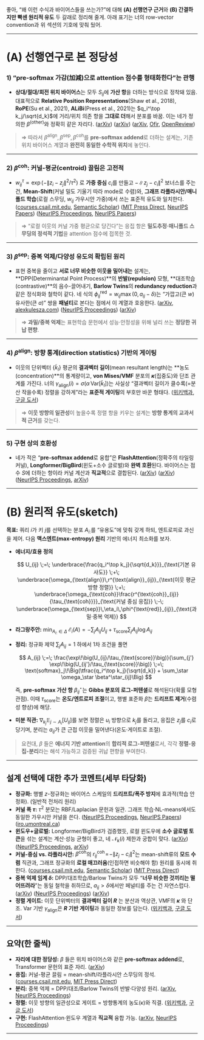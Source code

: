 좋아, “왜 이런 수식과 바이어스들을 쓰는가?”에 대해 **(A) 선행연구 근거**와 **(B) 간결하지만 빡센 원리적 유도** 두 갈래로 정리해 줄게. 아래 표기는 너의 row-vector convention과 위 섹션의 기호에 맞춰 뒀어.

---

# (A) 선행연구로 본 정당성

### 1) “pre-softmax 가감(加減)으로 attention 점수를 형태화한다”는 관행

* **상대/절대/회전 위치 바이어스**는 모두 $S_{ij}$에 **가산 항**을 더하는 방식으로 정착돼 있음.
  대표적으로 **Relative Position Representations**(Shaw et al., 2018), **RoPE**(Su et al., 2021), **ALiBi**(Press et al., 2021)는 $q_i^\top k_j/\sqrt{d_k}$에 거리/위치 의존 항을 **그대로 더**해서 분포를 바꿈. 이는 네가 정의한 $\beta^{(\text{other})}$와 정확히 같은 자리다. ([arXiv][1]) ([arXiv][2]) ([arXiv][3], [Ofir][4], [OpenReview][5])

> ⇒ 따라서 $\beta^{\text{align}},\beta^{\text{sep}},\beta^{\text{coh}}$를 **pre-softmax addend**로 더하는 설계는, 기존 위치 바이어스 계열과 **완전히 동일한 수학적 위치**에 놓인다.

---

### 2) $\beta^{\text{coh}}$: **커널-평균(centroid) 끌림**은 고전적

* $w_{ij}^{\tau}\propto\exp(-\|z_i-z_j\|^2/\tau^2)$ 로 **가중 중심** $c_i$를 만들고 $-\|z_j-c_i\|^2$ 보너스를 주는 건, **Mean-Shift**(커널 밀도 기울기 따라 mode로 수렴)와, **그래프 라플라시안/매니폴드 학습**(로컬 스무딩, $w_{ij}$ 가우시안 가중)에서 쓰는 표준적 유도와 일치한다. ([courses.csail.mit.edu][6], [Semantic Scholar][7]) ([MIT Press Direct][8], [NeurIPS Papers][9]) ([NeurIPS Proceedings][10], [NeurIPS Papers][11])

> ⇒ “로컬 이웃의 커널 가중 평균으로 당긴다”는 응집 항은 **밀도추정·매니폴드 스무딩의 정석적 기법**을 attention 점수에 접목한 것.

---

### 3) $\beta^{\text{sep}}$: **중복 억제/다양성 유도**의 확립된 원리

* 표현 중복을 줄이고 **서로 너무 비슷한 이웃을 밀어내는** 설계는, \*\*DPP(Determinantal Point Process)\*\*의 **반발(repulsion)** 모형, \*\*대조학습(contrastive)\*\*의 음수-끌어내기, **Barlow Twins**의 **redundancy reduction**과 같은 정식화와 철학이 같다. 네 식의 $\phi^{\text{red}}_{ij}=w_{ij}\max(0,a_{ij}-\delta)$는 “가깝고(큰 $w$) 유사한(큰 $a$)” 쌍을 **패널티**로 본다는 점에서 이 계열과 호응한다. ([arXiv][12], [alexkulesza.com][13]) ([NeurIPS Proceedings][14]) ([arXiv][15])

> ⇒ **과밀/중복 억제**는 표현학습 문헌에서 성능·안정성을 위해 널리 쓰는 **정당한 귀납 편향**.

---

### 4) $\beta^{\text{align}}$: **방향 통계(direction statistics)** 기반의 게이팅

* 이웃의 단위벡터 $\{\tilde{k}_l\}$ 평균의 **결과벡터 길이**(mean resultant length)는 \*\*농도(concentration)\*\*의 통계량이고, **von Mises/VMF** 분포의 **$\kappa$**(집중도)와 단조 관계를 가진다. 너의 $\gamma_{\text{align}}(i)=\sigma(\alpha\,\mathrm{Var}[\tilde{k}_l])$는 사실상 “결과벡터 길이가 클수록(=분산 작을수록) 정렬을 강하게”라는 **표준적 게이팅**의 부호만 바꾼 형태다. ([위키백과][16], [구글 도서][17])

> ⇒ **이웃 방향의 일관성**이 높을수록 정렬 항을 키우는 설계는 **방향 통계의 교과서적 근거**를 갖는다.

---

### 5) 구현 상의 호환성

* 네가 적은 “**pre-softmax addend**로 융합”은 **FlashAttention**(정확주의 타일링 커널), **Longformer/BigBird**(윈도+소수 글로벌)와 **완벽 호환**된다. 바이어스는 점수 $S$에 더하는 항이라 커널 계산과 **직교적**으로 결합된다. ([arXiv][18]) ([arXiv][19]) ([NeurIPS Proceedings][20], [arXiv][21])

---

# (B) 원리적 유도(sketch)

**목표:** 쿼리 $i$가 키 $j$를 선택하는 분포 $A_{i:}$를 “유용도”에 맞춰 갖게 하되, 엔트로피로 과신을 제어.
다음 **맥스엔트(max-entropy) 원리** 기반의 에너지 최소화를 보자.

* **에너지/효용 정의**

  $$
  U_{ij}
  \;=\;
  \underbrace{\frac{q_i^\top k_j}{\sqrt{d_k}}}_{\text{기본 유사도}}
  \;+\;
  \underbrace{\omega_{\text{align}}\,r^{\text{align}}_{ij}}_{\text{이웃 평균방향 정렬}}
  \;+\;
  \underbrace{\omega_{\text{coh}}\frac{r^{\text{coh}}_{ij}}{\tau_{\text{coh}}}}_{\text{커널 중심 응집}}
  \;-\;
  \underbrace{\omega_{\text{sep}}\,\eta_i\,\phi^{\text{red}}_{ij}}_{\text{과밀·중복 억제}}
  $$

* **라그랑주안:**
  $\displaystyle \min_{A_{i:}\in\Delta}\; \mathcal{E}_i(A)= -\sum_j A_{ij}U_{ij} \;+\; \tau_{\text{score}}\sum_j A_{ij}\log A_{ij}$

* **정리:** 정규화 제약 $\sum_j A_{ij}=1$ 하에서 1차 조건을 풀면

  $$
  A_{ij}
  \;=\;
  \frac{\exp\!\big(U_{ij}/\tau_{\text{score}}\big)}{\sum_{j'} \exp\!\big(U_{ij'}/\tau_{\text{score}}\big)}
  \;=\;
  \text{softmax}_j\!\Big(\tfrac{q_i^\top k_j}{\sqrt{d_k}} + \sum_\star \omega_\star \beta^\star_{ij}\Big)
  $$

  즉, **pre-softmax 가산 항** $\beta^\star_{ij}$는 **Gibbs 분포의 로그-퍼텐셜**로 해석된다(확률 모형 관점).
  이때 $\tau_{\text{score}}$는 **온도/엔트로피 조절**이고, 행별 표준화 $\tilde\beta$는 **드리프트 제거**(수렴성 향상)에 해당.

* **미분 직관:**
  $\nabla_{k_j} \mathbb{E}_{j\sim A_i}[U_{ij}]$를 보면
  정렬은 $u_i$ 방향으로 $k_j$를 돌리고, 응집은 $z_j$를 $c_i$로 당기며, 분리는 $a_{ij}$가 큰 근접 이웃을 밀어낸다(온도·게이트로 조절).

> 요컨대, $\beta$ 들은 **에너지 기반 attention**의 **합리적 로그-퍼텐셜**로서, 각각 **정렬-응집-분리**라는 해석 가능하고 검증된 귀납 편향을 부여한다.

---

## 설계 선택에 대한 추가 코멘트(세부 타당화)

* **정규화:** 행별 $z$-정규화는 바이어스 스케일의 **드리프트/폭주 방지**에 효과적(학습 안정화). (일반적 전처리 원리)
* **커널 폭 $\tau$:** $\tau^2$ 분모는 RBF/Laplacian 문헌과 일관. 그래프 학습·NL-means에서도 동일한 가우시안 커널을 쓴다. ([NeurIPS Proceedings][10], [NeurIPS Papers][11]) ([iro.umontreal.ca][22])
* **윈도우+글로벌:** Longformer/BigBird가 검증했듯, 로컬 윈도우에 **소수 글로벌 토큰**을 섞는 설계는 계산·성능 균형이 좋고, 네 $\mathcal{N}_k(i)$ 제한과 궁합이 맞다. ([arXiv][19]) ([NeurIPS Proceedings][20], [arXiv][21])
* **커널-중심 vs. 라플라시안:** $\beta^{\text{coh}}$의 $r^{\text{coh}}_{ij}\!=\!-\|z_j-c_i\|^2$는 mean-shift류의 **모드 수렴** 직관과, 그래프 정규화의 **로컬 매끄러움**(인접하면 비슷해야 함) 원리를 동시에 취한다. ([courses.csail.mit.edu][6], [Semantic Scholar][7]) ([MIT Press Direct][8])
* **중복 억제 임계 $\delta$:** DPP/대조학습/Barlow Twins가 모두 “**너무 비슷한 것끼리는 떨어뜨려라**”는 동일 철학을 취하므로, $a_{ij}>\delta$에서만 페널티를 주는 건 자연스럽다. ([arXiv][12]) ([NeurIPS Proceedings][14]) ([arXiv][15])
* **정렬 게이트:** 이웃 단위벡터의 **결과벡터 길이 $R$** 는 분산과 역상관, VMF의 **$\kappa$** 와 단조. $\mathrm{Var}$ 기반 $\gamma_{\text{align}}$은 **$R$ 기반 게이팅**과 동일한 정보를 담는다. ([위키백과][16], [구글 도서][17])

---

## 요약(한 줄씩)

* **자리에 대한 정당성:** $\beta$ 들은 위치 바이어스와 같은 **pre-softmax addend**로, Transformer 문헌의 표준 자리. ([arXiv][1])
* **응집:** 커널-평균 끌림 = mean-shift/라플라시안 스무딩의 정석. ([courses.csail.mit.edu][6], [MIT Press Direct][8])
* **분리:** 중복 억제 = DPP/대조/Barlow Twins의 반발·다양성 원리. ([arXiv][12], [NeurIPS Proceedings][14])
* **정렬:** 이웃 방향의 일관성으로 게이트 = 방향통계의 농도(κ)와 직결. ([위키백과][16], [구글 도서][17])
* **구현:** FlashAttention·윈도우 계열과 **직교적** 융합 가능. ([arXiv][18], [NeurIPS Proceedings][20])

---

[1]: https://arxiv.org/abs/1803.02155?utm_source=chatgpt.com "Self-Attention with Relative Position Representations"
[2]: https://arxiv.org/abs/2104.09864?utm_source=chatgpt.com "RoFormer: Enhanced Transformer with Rotary Position Embedding"
[3]: https://arxiv.org/abs/2108.12409?utm_source=chatgpt.com "Train Short, Test Long: Attention with Linear Biases Enables Input Length Extrapolation"
[4]: https://ofir.io/train_short_test_long.pdf?utm_source=chatgpt.com "TRAIN SHORT, TEST LONG: ATTENTION WITH LINEAR ..."
[5]: https://openreview.net/forum?id=R8sQPpGCv0&utm_source=chatgpt.com "Train Short, Test Long: Attention with Linear Biases ..."
[6]: https://courses.csail.mit.edu/6.869/handouts/PAMIMeanshift.pdf?utm_source=chatgpt.com "Mean shift: a robust approach toward feature space analysis"
[7]: https://www.semanticscholar.org/paper/Mean-Shift%3A-A-Robust-Approach-Toward-Feature-Space-Comaniciu-Meer/74f4ecc3e4e5b91fbb54330b285ed5214afe2001?utm_source=chatgpt.com "Mean Shift: A Robust Approach Toward Feature Space ..."
[8]: https://direct.mit.edu/neco/article/15/6/1373/6730/Laplacian-Eigenmaps-for-Dimensionality-Reduction?utm_source=chatgpt.com "Laplacian Eigenmaps for Dimensionality Reduction and ..."
[9]: https://papers.nips.cc/paper/1961-laplacian-eigenmaps-and-spectral-techniques-for-embedding-and-clustering?utm_source=chatgpt.com "Laplacian Eigenmaps and Spectral Techniques for ..."
[10]: https://proceedings.neurips.cc/paper/2506-learning-with-local-and-global-consistency.pdf?utm_source=chatgpt.com "Learning with Local and Global Consistency"
[11]: https://papers.nips.cc/paper/2506-learning-with-local-and-global-consistency?utm_source=chatgpt.com "Learning with Local and Global Consistency"
[12]: https://arxiv.org/abs/1207.6083?utm_source=chatgpt.com "Determinantal point processes for machine learning"
[13]: https://www.alexkulesza.com/pubs/dpps_fnt12.pdf?utm_source=chatgpt.com "Determinantal Point Processes for Machine Learning Contents"
[14]: https://proceedings.neurips.cc/paper/2020/file/d89a66c7c80a29b1bdbab0f2a1a94af8-Paper.pdf?utm_source=chatgpt.com "Supervised Contrastive Learning"
[15]: https://arxiv.org/abs/2103.03230?utm_source=chatgpt.com "Barlow Twins: Self-Supervised Learning via Redundancy Reduction"
[16]: https://en.wikipedia.org/wiki/Von_Mises%E2%80%93Fisher_distribution?utm_source=chatgpt.com "Von Mises–Fisher distribution"
[17]: https://books.google.es/books?id=PTNiCm4Q-M0C&utm_source=chatgpt.com "Directional Statistics - Kanti V. Mardia, Peter E. Jupp"
[18]: https://arxiv.org/abs/2205.14135?utm_source=chatgpt.com "FlashAttention: Fast and Memory-Efficient Exact Attention with IO-Awareness"
[19]: https://arxiv.org/abs/2004.05150?utm_source=chatgpt.com "Longformer: The Long-Document Transformer"
[20]: https://proceedings.neurips.cc/paper/2020/hash/c8512d142a2d849725f31a9a7a361ab9-Abstract.html?utm_source=chatgpt.com "Big Bird: Transformers for Longer Sequences"
[21]: https://arxiv.org/pdf/2007.14062?utm_source=chatgpt.com "Big Bird: Transformers for Longer Sequences"
[22]: https://www.iro.umontreal.ca/~mignotte/IFT6150/Articles/Buades-NonLocal.pdf?utm_source=chatgpt.com "A non-local algorithm for image denoising"
